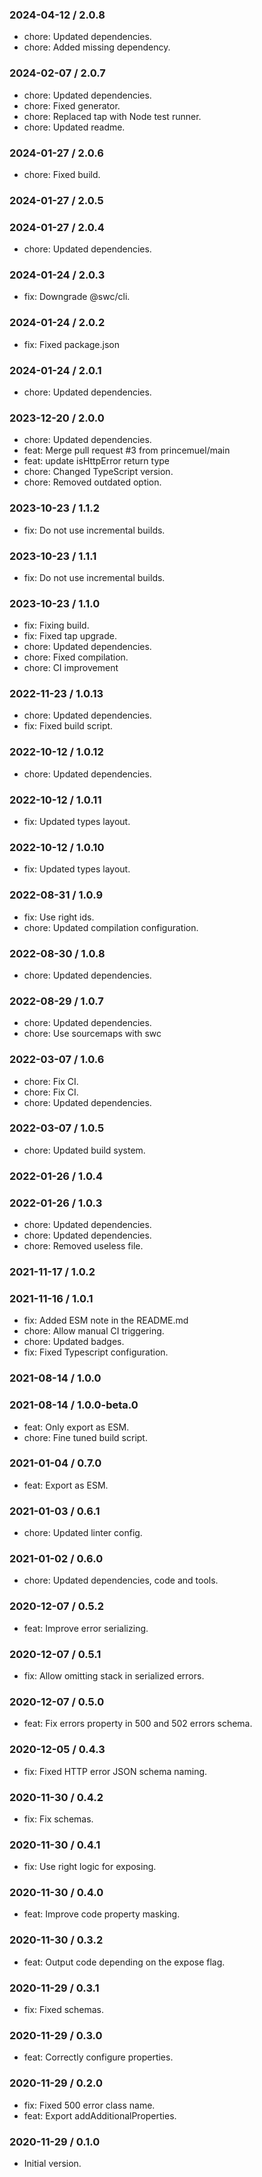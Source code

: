 ### 2024-04-12 / 2.0.8

- chore: Updated dependencies.
- chore: Added missing dependency.

### 2024-02-07 / 2.0.7

- chore: Updated dependencies.
- chore: Fixed generator.
- chore: Replaced tap with Node test runner.
- chore: Updated readme.

### 2024-01-27 / 2.0.6

- chore: Fixed build.

### 2024-01-27 / 2.0.5


### 2024-01-27 / 2.0.4

- chore: Updated dependencies.

### 2024-01-24 / 2.0.3

- fix: Downgrade @swc/cli.

### 2024-01-24 / 2.0.2

- fix: Fixed package.json

### 2024-01-24 / 2.0.1

- chore: Updated dependencies.

### 2023-12-20 / 2.0.0

- chore: Updated dependencies.
- feat: Merge pull request #3 from princemuel/main
- feat: update isHttpError return type
- chore: Changed TypeScript version.
- chore: Removed outdated option.

### 2023-10-23 / 1.1.2

- fix: Do not use incremental builds.

### 2023-10-23 / 1.1.1

- fix: Do not use incremental builds.

### 2023-10-23 / 1.1.0

- fix: Fixing build.
- fix: Fixed tap upgrade.
- chore: Updated dependencies.
- chore: Fixed compilation.
- chore: CI improvement

### 2022-11-23 / 1.0.13

- chore: Updated dependencies.
- fix: Fixed build script.

### 2022-10-12 / 1.0.12

- chore: Updated dependencies.

### 2022-10-12 / 1.0.11

- fix: Updated types layout.

### 2022-10-12 / 1.0.10

- fix: Updated types layout.

### 2022-08-31 / 1.0.9

- fix: Use right ids.
- chore: Updated compilation configuration.

### 2022-08-30 / 1.0.8

- chore: Updated dependencies.

### 2022-08-29 / 1.0.7

- chore: Updated dependencies.
- chore: Use sourcemaps with swc

### 2022-03-07 / 1.0.6

- chore: Fix CI.
- chore: Fix CI.
- chore: Updated dependencies.

### 2022-03-07 / 1.0.5

- chore: Updated build system.

### 2022-01-26 / 1.0.4


### 2022-01-26 / 1.0.3

- chore: Updated dependencies.
- chore: Updated dependencies.
- chore: Removed useless file.

### 2021-11-17 / 1.0.2


### 2021-11-16 / 1.0.1

- fix: Added ESM note in the README.md
- chore: Allow manual CI triggering.
- chore: Updated badges.
- fix: Fixed Typescript configuration.

### 2021-08-14 / 1.0.0


### 2021-08-14 / 1.0.0-beta.0

- feat: Only export as ESM.
- chore: Fine tuned build script.

### 2021-01-04 / 0.7.0

- feat: Export as ESM.

### 2021-01-03 / 0.6.1

- chore: Updated linter config.

### 2021-01-02 / 0.6.0

- chore: Updated dependencies, code and tools.

### 2020-12-07 / 0.5.2

- feat: Improve error serializing.

### 2020-12-07 / 0.5.1

- fix: Allow omitting stack in serialized errors.

### 2020-12-07 / 0.5.0

- feat: Fix errors property in 500 and 502 errors schema.

### 2020-12-05 / 0.4.3

- fix: Fixed HTTP error JSON schema naming.

### 2020-11-30 / 0.4.2

- fix: Fix schemas.

### 2020-11-30 / 0.4.1

- fix: Use right logic for exposing.

### 2020-11-30 / 0.4.0

- feat: Improve code property masking.

### 2020-11-30 / 0.3.2

- feat: Output code depending on the expose flag.

### 2020-11-29 / 0.3.1

- fix: Fixed schemas.

### 2020-11-29 / 0.3.0

- feat: Correctly configure properties.

### 2020-11-29 / 0.2.0

- fix: Fixed 500 error class name.
- feat: Export addAdditionalProperties.

### 2020-11-29 / 0.1.0

- Initial version.
